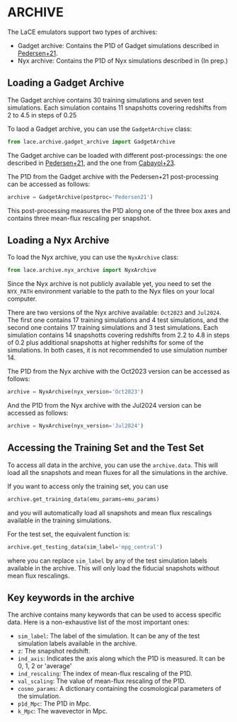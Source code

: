 # ARCHIVE

The LaCE emulators support two types of archives:
- Gadget archive: Contains the P1D of Gadget simulations described in [Pedersen+21](https://arxiv.org/abs/2011.15127).  
- Nyx archive: Contains the P1D of Nyx simulations described in (In prep.)

## Loading a Gadget Archive
The Gadget archive contains 30 training simulations and seven test simulations. Each simulation contains 11 snapshotts covering redshifts from 2 to 4.5 in steps of 0.25

To laod a Gadget archive, you can use the `GadgetArchive` class:
```python
from lace.archive.gadget_archive import GadgetArchive
```
The Gadget archive can be loaded with different post-processings: the one described in [Pedersen+21](https://arxiv.org/abs/2011.15127), and the one from [Cabayol+23](https://arxiv.org/abs/2305.19064).

The P1D from the Gadget archive with the Pedersen+21 post-processing can be accessed as follows:
```python
archive = GadgetArchive(postproc='Pedersen21')
```
This post-processing measures the P1D along one of the three box axes and contains three mean-flux rescaling per snapshot.

## Loading a Nyx Archive
To load the Nyx archive, you can use the `NyxArchive` class:
```python
from lace.archive.nyx_archive import NyxArchive
```
Since the Nyx archive is not publicly available yet, you need to set the `NYX_PATH` environment variable to the path to the Nyx files on your local computer.

There are two versions of the Nyx archive available: `Oct2023` and `Jul2024`. The first one contains 17 training simulations and 4 test simulations, and the second one contains 17 training simulations and 3 test simulations. Each simulation contains 14 snapshotts covering redshifts from 2.2 to 4.8 in steps of 0.2 plus additional snapshotts at higher redshifts for some of the simulations. In both cases, it is not recommended to use simulation number 14. 

The P1D from the Nyx archive with the Oct2023 version can be accessed as follows:
```python
archive = NyxArchive(nyx_version='Oct2023')
```
And the P1D from the Nyx archive with the Jul2024 version can be accessed as follows:
```python
archive = NyxArchive(nyx_version='Jul2024')
```

## Accessing the Training Set and the Test Set
To access all data in the archive, you can use the `archive.data`. This will load all the snapshots and mean fluxes for all the simulations in the archive. 

If you want to access only the training set, you can use 
```python
archive.get_training_data(emu_params=emu_params)
```
and you will automatically load all snapshots and mean flux rescalings available in the training simulations.  

For the test set, the equivalent function is:
```python
archive.get_testing_data(sim_label='mpg_central')
```
where you can replace `sim_label` by any of the test simulation labels available in the archive. This will only load the fiducial snapshots without mean flux rescalings. 

## Key keywords in the archive
The archive contains many keywords that can be used to access specific data. Here is a non-exhaustive list of the most important ones:

- `sim_label`: The label of the simulation. It can be any of the test simulation labels available in the archive.
- `z`: The snapshot redshift.
- `ind_axis`: Indicates the axis along which the P1D is measured. It can be 0, 1, 2 or 'average'
- `ind_rescaling`: The index of mean-flux rescaling of the P1D.
- `val_scaling`: The value of mean-flux rescaling of the P1D.
- `cosmo_params`: A dictionary containing the cosmological parameters of the simulation.
- `p1d_Mpc`: The P1D in Mpc.
- `k_Mpc`: The wavevector in Mpc.
 